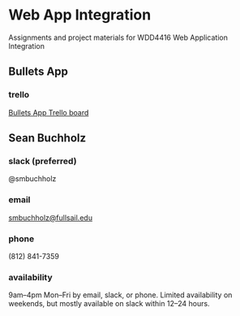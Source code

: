 # Web App Integration

Assignments and project materials for WDD4416 Web Application Integration

## Bullets App

### trello
[Bullets App Trello board](https://trello.com/b/Lgw8WnUL/bullets-app "Bullets App on Trello")

## Sean Buchholz

### slack (preferred)
@smbuchholz

### email
smbuchholz@fullsail.edu

### phone
(812) 841-7359

### availability
9am–4pm Mon–Fri by email, slack, or phone. Limited availability on weekends, but mostly available on slack within 12–24 hours.
